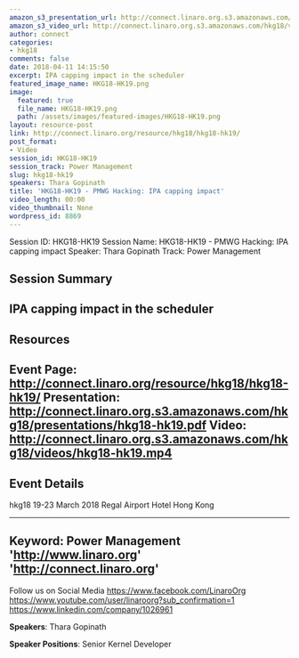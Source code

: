 ```yaml
---
amazon_s3_presentation_url: http://connect.linaro.org.s3.amazonaws.com/hkg18/presentations/hkg18-hk19.pdf
amazon_s3_video_url: http://connect.linaro.org.s3.amazonaws.com/hkg18/videos/hkg18-hk19.mp4
author: connect
categories:
- hkg18
comments: false
date: 2018-04-11 14:15:50
excerpt: IPA capping impact in the scheduler
featured_image_name: HKG18-HK19.png
image:
  featured: true
  file_name: HKG18-HK19.png
  path: /assets/images/featured-images/HKG18-HK19.png
layout: resource-post
link: http://connect.linaro.org/resource/hkg18/hkg18-hk19/
post_format:
- Video
session_id: HKG18-HK19
session_track: Power Management
slug: hkg18-hk19
speakers: Thara Gopinath
title: 'HKG18-HK19 - PMWG Hacking: IPA capping impact'
video_length: 00:00
video_thumbnail: None
wordpress_id: 8869
---
```


Session ID: HKG18-HK19
Session Name: HKG18-HK19 - PMWG Hacking: IPA capping impact
Speaker: Thara Gopinath
Track: Power Management


## Session Summary
IPA capping impact in the scheduler
---------------------------------------------------
## Resources
Event Page: http://connect.linaro.org/resource/hkg18/hkg18-hk19/
Presentation: http://connect.linaro.org.s3.amazonaws.com/hkg18/presentations/hkg18-hk19.pdf
Video: http://connect.linaro.org.s3.amazonaws.com/hkg18/videos/hkg18-hk19.mp4
 ---------------------------------------------------
## Event Details
hkg18
19-23 March 2018 
Regal Airport Hotel Hong Kong

---------------------------------------------------
Keyword: Power Management
'http://www.linaro.org'
'http://connect.linaro.org'
---------------------------------------------------
Follow us on Social Media
https://www.facebook.com/LinaroOrg
https://www.youtube.com/user/linaroorg?sub_confirmation=1
https://www.linkedin.com/company/1026961

**Speakers**: Thara Gopinath

**Speaker Positions**: Senior Kernel Developer